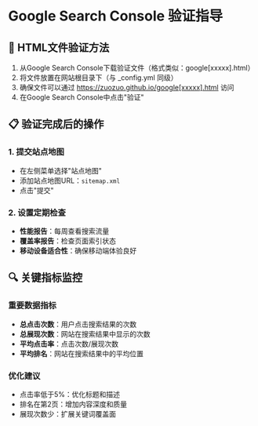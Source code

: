# Google Search Console 验证指导

## 📌 HTML文件验证方法

1. 从Google Search Console下载验证文件（格式类似：google[xxxxx].html）
2. 将文件放置在网站根目录下（与 _config.yml 同级）
3. 确保文件可以通过 https://zuozuo.github.io/google[xxxxx].html 访问
4. 在Google Search Console中点击"验证"

## 📋 验证完成后的操作

### 1. 提交站点地图
- 在左侧菜单选择"站点地图"
- 添加站点地图URL：`sitemap.xml`
- 点击"提交"

### 2. 设置定期检查
- **性能报告**：每周查看搜索流量
- **覆盖率报告**：检查页面索引状态
- **移动设备适合性**：确保移动端体验良好

## 🔍 关键指标监控

### 重要数据指标
- **总点击次数**：用户点击搜索结果的次数
- **总展现次数**：网站在搜索结果中显示的次数
- **平均点击率**：点击次数/展现次数
- **平均排名**：网站在搜索结果中的平均位置

### 优化建议
- 点击率低于5%：优化标题和描述
- 排名在第2页：增加内容深度和质量
- 展现次数少：扩展关键词覆盖面 
